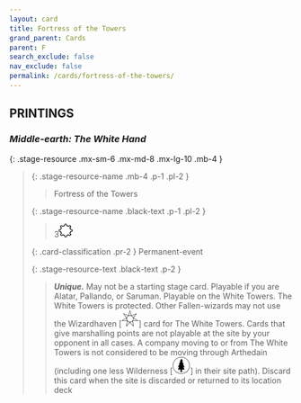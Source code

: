 ```yaml
---
layout: card
title: Fortress of the Towers
grand_parent: Cards
parent: F
search_exclude: false
nav_exclude: false
permalink: /cards/fortress-of-the-towers/
---
```


## PRINTINGS


### _Middle-earth: The White Hand_

{: .stage-resource .mx-sm-6 .mx-md-8 .mx-lg-10 .mb-4 }
> {: .stage-resource-name .mb-4 .p-1 .pl-2 }
> > <div class="card-mp"></div>
> > <div class="card-name">Fortress of the Towers</div>
>
> {: .stage-resource-name .black-text .p-1 .pl-2 }
> > 3![](/assets/images/stage-point.svg)
>
> {: .card-classification .pr-2 }
> Permanent-event
>
> {: .stage-resource-text .black-text .p-2 }
> > _**Unique.**_ May not be a starting stage card. Playable if you are Alatar, Pallando, or Saruman. Playable on the White Towers. The White Towers is protected. Other Fallen-wizards may not use the Wizardhaven \[![](/assets/images/free-haven.svg)] card for The White Towers. Cards that give marshalling points are not playable at the site by your opponent in all cases. A company moving to or from The White Towers is not considered to be moving through Arthedain (including one less Wilderness \[![](/assets/images/wilderness.svg)] in their site path). Discard this card when the site is discarded or returned to its location deck 
> 
